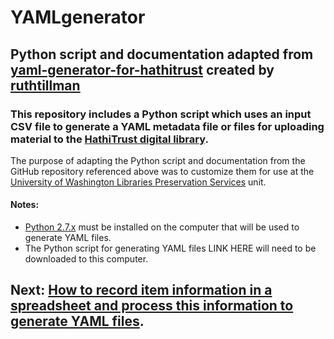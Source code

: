 # YAMLgenerator
## Python script and documentation adapted from [yaml-generator-for-hathitrust](https://github.com/ruthtillman/yaml-generator-for-hathitrust) created by [ruthtillman](https://github.com/ruthtillman)  
### This repository includes a Python script which uses an input CSV file to generate a YAML metadata file or files for uploading material to the [HathiTrust digital library](https://www.hathitrust.org/).  
The purpose of adapting the Python script and documentation from the GitHub repository referenced above was to customize them for use at the [University of Washington Libraries Preservation Services](http://www.lib.washington.edu/preservation) unit.  
#### Notes:  
- [Python 2.7.x](https://www.python.org/downloads/release/python-2715/) must be installed on the computer that will be used to generate YAML files.
- The Python script for generating YAML files LINK HERE will need to be downloaded to this computer.  
## Next: [How to record item information in a spreadsheet and process this information to generate YAML files](HowTo.md).
